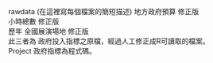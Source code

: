 rawdata
(在這裡寫每個檔案的簡短描述)
地方政府預算 修正版  
小時總數 修正版  
歷年 全國展演場地 修正版  
此三者為 政府投入指標之原檔，經過人工修正成R可讀取的檔案。  
Project 政府指標為程式碼。  
